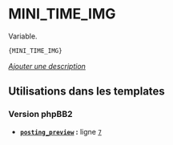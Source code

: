 # MINI_TIME_IMG


Variable.

```html
{MINI_TIME_IMG}
```

[*Ajouter une description*](https://fa-tvars.appspot.com/var/MINI_TIME_IMG)

## Utilisations dans les templates

### Version phpBB2
* __[`posting_preview`](../tpl/var/subsilver/posting_preview.md#readme) :__ ligne [`7`](../tpl/src/subsilver/posting_preview.tpl#L7)